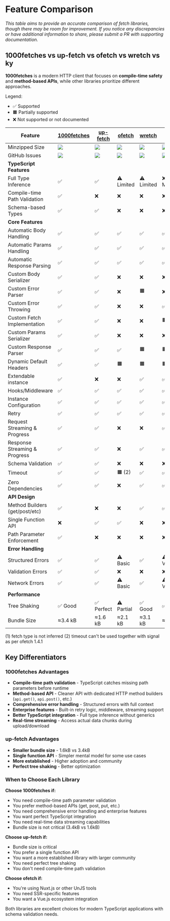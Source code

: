 # Feature Comparison

_This table aims to provide an accurate comparison of fetch libraries, though there may be room for improvement. If you notice any discrepancies or have additional information to share, please submit a PR with supporting documentation._

## 1000fetches vs up-fetch vs ofetch vs wretch vs ky

**1000fetches** is a modern HTTP client that focuses on **compile-time safety** and **method-based APIs**, while other libraries prioritize different approaches.

Legend:

- ✅ Supported
- 🟧 Partially supported
- ❌ Not supported or not documented

| Feature                       | [1000fetches][1000fetches]                         | [up-fetch][up-fetch]                               | [ofetch][ofetch]                               | [wretch][wretch]                               | [ky][ky]                               |
| ----------------------------- | -------------------------------------------------- | -------------------------------------------------- | ---------------------------------------------- | ---------------------------------------------- | -------------------------------------- |
| Minzipped Size                | [![][1000fetches-size-badge]][1000fetches-size-link] | [![][up-fetch-size-badge]][up-fetch-size-link]     | [![][ofetch-size-badge]][ofetch-size-link]     | [![][wretch-size-badge]][wretch-size-link]     | [![][ky-size-badge]][ky-size-badge]     |
| GitHub Issues                 | [![][1000fetches-issues-badge]][1000fetches-issues-link] | [![][up-fetch-issues-badge]][up-fetch-issues-link] | [![][ofetch-issues-badge]][ofetch-issues-link] | [![][wretch-issues-badge]][wretch-issues-link] | [![][ky-issues-badge]][ky-issues-link] |
| **TypeScript Features**       |                                                    |                                                    |                                                |                                                |                                        |
| Full Type Inference           | ✅                                                 | ✅                                                 | ⚠️ Limited                                      | ⚠️ Limited                                      | ❌ Manual  |
| Compile-time Path Validation  | ✅                                                 | ❌                                                 | ❌                                             | ❌                                             | ❌         |
| Schema-based Types            | ✅                                                 | ✅                                                 | ❌                                             | ❌                                             | ❌         |
| **Core Features**             |                                                    |                                                    |                                                |                                                |                                        |
| Automatic Body Handling       | ✅                                                 | ✅                                                 | ✅                                             | ✅                                             | ✅         |
| Automatic Params Handling     | ✅                                                 | ✅                                                 | ✅                                             | ✅                                             | ✅         |
| Automatic Response Parsing    | ✅                                                 | ✅                                                 | ✅                                             | ✅                                             | ✅         |
| Custom Body Serializer        | ✅                                                 | ✅                                                 | ❌                                             | ❌                                             | ❌         |
| Custom Error Parser           | ✅                                                 | ✅                                                 | ❌                                             | 🟧                                             | ❌         |
| Custom Error Throwing         | ✅                                                 | ✅                                                 | ❌                                             | ❌                                             | ✅         |
| Custom Fetch Implementation   | ✅                                                 | ✅                                                 | ❌                                             | ❌                                             | 🟧 (1)     |
| Custom Params Serializer      | ✅                                                 | ✅                                                 | ❌                                             | ❌                                             | ❌         |
| Custom Response Parser        | ✅                                                 | ✅                                                 | ✅                                             | 🟧                                             | 🟧         |
| Dynamic Default Headers       | ✅                                                 | ✅                                                 | 🟧                                             | 🟧                                             | 🟧         |
| Extendable instance           | ✅                                                 | ❌                                                 | ❌                                             | ✅                                             | ✅         |
| Hooks/Middleware            | ✅                                                 | ✅                                                 | ✅                                             | ✅                                             | ✅         |
| Instance Configuration        | ✅                                                 | ✅                                                 | ✅                                             | ✅                                             | ✅         |
| Retry                         | ✅                                                 | ✅                                                 | ✅                                             | ✅                                             | ✅         |
| Request Streaming & Progress  | ✅                                                 | ✅                                                 | ❌                                             | ❌                                             | ✅         |
| Response Streaming & Progress | ✅                                                 | ✅                                                 | ❌                                             | ✅                                             | ✅         |
| Schema Validation             | ✅                                                 | ✅                                                 | ❌                                             | ❌                                             | ❌         |
| Timeout                       | ✅                                                 | ✅                                                 | 🟧 (2)                                         | ✅                                             | ✅         |
| Zero Dependencies             | ✅                                                 | ✅                                                 | ❌                                             | ✅                                             | ✅         |
| **API Design**                |                                                    |                                                    |                                                |                                                |                                        |
| Method Builders (get/post/etc)| ✅                                                 | ❌                                                 | ❌                                             | ✅                                             | ✅         |
| Single Function API           | ❌                                                 | ✅                                                 | ✅                                             | ❌                                             | ❌         |
| Path Parameter Enforcement   | ✅                                                 | ❌                                                 | ❌                                             | ❌                                             | ❌         |
| **Error Handling**            |                                                    |                                                    |                                                |                                                |                                        |
| Structured Errors             | ✅                                                 | ✅                                                 | ⚠️ Basic                                       | ✅                                             | ⚠️ Verbose |
| Validation Errors              | ✅                                                 | ✅                                                 | ❌                                             | ❌                                             | ❌         |
| Network Errors                | ✅                                                 | ✅                                                 | ⚠️ Basic                                       | ✅                                             | ⚠️ Verbose |
| **Performance**                |                                                    |                                                    |                                                |                                                |                                        |
| Tree Shaking                  | ✅ Good                                             | ✅ Perfect                                         | ⚠️ Partial                                      | ✅ Good                                        | ✅         |
| Bundle Size                   | ≈3.4 kB                                            | ≈1.6 kB                                            | ≈2.1 kB                                        | ≈3.1 kB                                        | ≈2.8 kB    |

(1) fetch type is not inferred
(2) timeout can't be used together with signal as per ofetch 1.4.1

## Key Differentiators

### 1000fetches Advantages
- **Compile-time path validation** - TypeScript catches missing path parameters before runtime
- **Method-based API** - Cleaner API with dedicated HTTP method builders (`api.get()`, `api.post()`, etc.)
- **Comprehensive error handling** - Structured errors with full context
- **Enterprise features** - Built-in retry logic, middleware, streaming support
- **Better TypeScript integration** - Full type inference without generics
- **Real-time streaming** - Access actual data chunks during upload/download

### up-fetch Advantages
- **Smaller bundle size** - 1.6kB vs 3.4kB
- **Single function API** - Simpler mental model for some use cases
- **More established** - Higher adoption and community
- **Perfect tree shaking** - Better optimization

### When to Choose Each Library

**Choose 1000fetches if:**
- You need compile-time path parameter validation
- You prefer method-based APIs (get, post, put, etc.)
- You need comprehensive error handling and enterprise features
- You want perfect TypeScript integration
- You need real-time data streaming capabilities
- Bundle size is not critical (3.4kB vs 1.6kB)

**Choose up-fetch if:**
- Bundle size is critical
- You prefer a single function API
- You want a more established library with larger community
- You need perfect tree shaking
- You don't need compile-time path validation

**Choose ofetch if:**
- You're using Nuxt.js or other UnJS tools
- You need SSR-specific features
- You want a Vue.js ecosystem integration

Both libraries are excellent choices for modern TypeScript applications with schema validation needs.

<!-- libs -->

[ky]: https://github.com/sindresorhus/ky
[ofetch]: https://github.com/unjs/ofetch
[wretch]: https://github.com/elbywan/wretch
[up-fetch]: https://github.com/L-Blondy/up-fetch
[1000fetches]: https://github.com/your-username/1000fetches

<!-- badges -->

[1000fetches-size-badge]: https://img.shields.io/bundlephobia/minzip/1000fetches?label=
[1000fetches-size-link]: https://bundlephobia.com/package/1000fetches
[1000fetches-issues-badge]: https://img.shields.io/github/issues/your-username/1000fetches?label=
[1000fetches-issues-link]: https://github.com/your-username/1000fetches/issues
[up-fetch-size-badge]: https://img.shields.io/bundlephobia/minzip/up-fetch?label=
[up-fetch-size-link]: https://bundlephobia.com/package/up-fetch
[up-fetch-issues-badge]: https://img.shields.io/github/issues/L-Blondy/up-fetch?label=
[up-fetch-issues-link]: https://github.com/L-Blondy/up-fetch/issues
[ofetch-size-badge]: https://img.shields.io/bundlephobia/minzip/ofetch?label=
[ofetch-size-link]: https://bundlephobia.com/package/ofetch
[ofetch-issues-badge]: https://img.shields.io/github/issues/unjs/ofetch?label=
[ofetch-issues-link]: https://github.com/unjs/ofetch/issues
[wretch-size-badge]: https://img.shields.io/bundlephobia/minzip/wretch?label=
[wretch-size-link]: https://bundlephobia.com/package/wretch
[wretch-issues-badge]: https://img.shields.io/github/issues/elbywan/wretch?label=
[wretch-issues-link]: https://github.com/elbywan/wretch/issues
[ky-size-badge]: https://img.shields.io/bundlephobia/minzip/ky?label=
[ky-size-link]: https://bundlephobia.com/package/ky
[ky-issues-badge]: https://img.shields.io/github/issues/sindresorhus/ky?label=
[ky-issues-link]: https://github.com/sindresorhus/ky/issues
